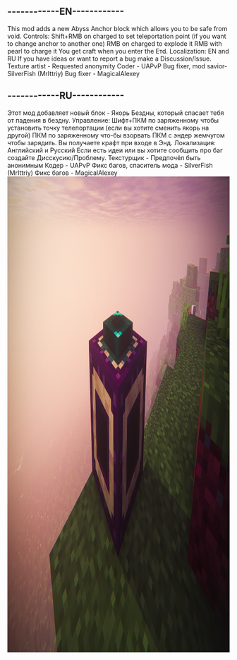 ## ------------EN------------

This mod adds a new Abyss Anchor block which allows you to be safe from void.
Controls:
Shift+RMB  on charged to set teleportation point (if you want to change anchor to another one)
RMB on charged to explode it
RMB with pearl to charge it
You get craft when you enter the Етd.
Localization: EN and RU
If you have ideas or want to report a bug make a Discussion/Issue.
Texture artist - Requested anonymity
Coder - UAPvP
Bug fixer, mod savior- SilverFish (MrIttriy)
Bug fixer - MagicalAlexey

## ------------RU------------

Этот мод добавляет новый блок - Якорь Бездны, который спасает тебя от падения в бездну.
Управление:
Шифт+ПКМ по заряженному чтобы установить точку телепортации (если вы хотите сменить якорь на другой)
ПКМ по заряженному что-бы взорвать
ПКМ с эндер жемчугом чтобы зарядить.
Вы получаете крафт при входе в Энд.
Локализация: Английский и Русский
Если есть идеи или вы хотите сообщить про баг создайте Дисскусию/Проблему.
Текстурщик - Предпочёл быть анонимным
Кодер - UAPvP
Фикс багов, спаситель мода - SilverFish (MrIttriy)
Фикс багов - MagicalAlexey
<img src="https://github.com/Environment-Studios-Official/AbyssAnchor/blob/DevSilver/image.png?raw=true" width="1920" height="1080"/>
